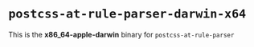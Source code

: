 # `postcss-at-rule-parser-darwin-x64`

This is the **x86_64-apple-darwin** binary for `postcss-at-rule-parser`
